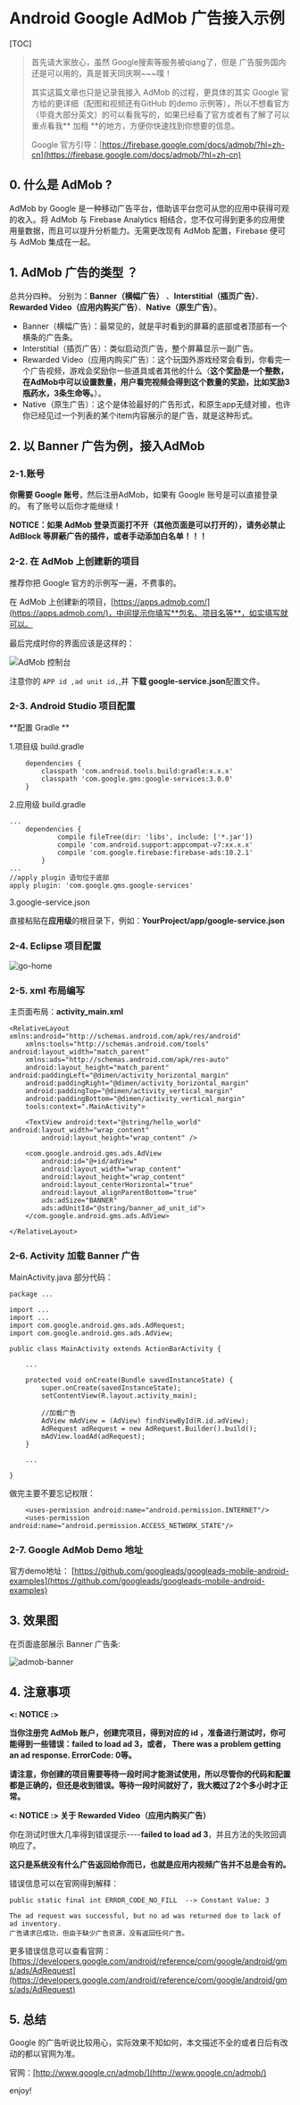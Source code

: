 # Android Google AdMob 广告接入示例

[TOC]

> 首先请大家放心，虽然 Google搜索等服务被qiang了，但是 广告服务国内还是可以用的，真是普天同庆啊~~~噗！
> 
> 其实这篇文章也只是记录我接入 AdMob 的过程，更具体的其实 Google 官方给的更详细（配图和视频还有GitHub 的demo 示例等），所以不想看官方（毕竟大部分英文）的可以看我写的，如果已经看了官方或者有了解了可以重点看我** 加粗 **的地方，方便你快速找到你想要的信息。
> 
> Google 官方引导：[https://firebase.google.com/docs/admob/?hl=zh-cn](https://firebase.google.com/docs/admob/?hl=zh-cn)

## 0. 什么是 AdMob ?

AdMob by Google 是一种移动广告平台，借助该平台您可从您的应用中获得可观的收入。将 AdMob 与 Firebase Analytics 相结合，您不仅可得到更多的应用使用量数据，而且可以提升分析能力。无需更改现有 AdMob 配置，Firebase 便可与 AdMob 集成在一起。

## 1. AdMob 广告的类型 ？

总共分四种。
分别为：**Banner（横幅广告）** 、**Interstitial（插页广告）**、**Rewarded Video（应用内购买广告）**、**Native（原生广告）**。

- Banner（横幅广告）：最常见的，就是平时看到的屏幕的底部或者顶部有一个横条的广告条。
- Interstitial（插页广告）：类似启动页广告，整个屏幕显示一副广告。
- Rewarded Video（应用内购买广告）：这个玩国外游戏经常会看到，你看完一个广告视频，游戏会奖励你一些道具或者其他的什么（**这个奖励是一个整数，在AdMob中可以设置数量，用户看完视频会得到这个数量的奖励，比如奖励3瓶药水，3条生命等。**）。
- Native（原生广告）：这个是体验最好的广告形式，和原生app无缝对接，也许你已经见过一个列表的某个item内容展示的是广告，就是这种形式。

## 2. 以 Banner 广告为例，接入AdMob

### 2-1.账号

**你需要 Google 账号**，然后注册AdMob，如果有 Google 账号是可以直接登录的。
有了账号以后你才能继续！

**NOTICE：如果 AdMob 登录页面打不开（其他页面是可以打开的），请务必禁止 AdBlock 等屏蔽广告的插件，或者手动添加白名单！！！**

### 2-2. 在 AdMob 上创建新的项目

推荐你把 Google 官方的示例写一遍，不费事的。

在 AdMob 上创建新的项目，[https://apps.admob.com/](https://apps.admob.com/)，中间提示你填写**包名、项目名等**，如实填写就可以。

最后完成时你的界面应该是这样的：

![AdMob 控制台](pic/adMob.png)

注意你的 `APP id ,ad unit id,`,并 **下载 google-service.json**配置文件。

### 2-3. Android Studio 项目配置

**配置 Gradle **

1.项目级 build.gradle

```
    dependencies {
        classpath 'com.android.tools.build:gradle:x.x.x'
        classpath 'com.google.gms:google-services:3.0.0'
    }
```

2.应用级 build.gradle

```
...
    dependencies {
            compile fileTree(dir: 'libs', include: ['*.jar'])
            compile 'com.android.support:appcompat-v7:xx.x.x'
            compile 'com.google.firebase:firebase-ads:10.2.1'
        }
...
//apply plugin 语句位于底部
apply plugin: 'com.google.gms.google-services'
```

3.google-service.json

直接粘贴在**应用级**的根目录下，例如：**YourProject/app/google-service.json**

### 2-4. Eclipse 项目配置

![go-home](pic/go-home.jpeg)

### 2-5. xml 布局编写

主页面布局：**activity_main.xml**

```
<RelativeLayout xmlns:android="http://schemas.android.com/apk/res/android"
    xmlns:tools="http://schemas.android.com/tools" android:layout_width="match_parent"
    xmlns:ads="http://schemas.android.com/apk/res-auto"
    android:layout_height="match_parent" android:paddingLeft="@dimen/activity_horizontal_margin"
    android:paddingRight="@dimen/activity_horizontal_margin"
    android:paddingTop="@dimen/activity_vertical_margin"
    android:paddingBottom="@dimen/activity_vertical_margin"
    tools:context=".MainActivity">

    <TextView android:text="@string/hello_world" android:layout_width="wrap_content"
        android:layout_height="wrap_content" />

    <com.google.android.gms.ads.AdView
        android:id="@+id/adView"
        android:layout_width="wrap_content"
        android:layout_height="wrap_content"
        android:layout_centerHorizontal="true"
        android:layout_alignParentBottom="true"
        ads:adSize="BANNER"
        ads:adUnitId="@string/banner_ad_unit_id">
    </com.google.android.gms.ads.AdView>

</RelativeLayout>
```

### 2-6. Activity 加载 Banner 广告

MainActivity.java 部分代码：
```
package ...

import ...
import ...
import com.google.android.gms.ads.AdRequest;
import com.google.android.gms.ads.AdView;

public class MainActivity extends ActionBarActivity {

    ...

    protected void onCreate(Bundle savedInstanceState) {
        super.onCreate(savedInstanceState);
        setContentView(R.layout.activity_main);

		//加载广告
        AdView mAdView = (AdView) findViewById(R.id.adView);
        AdRequest adRequest = new AdRequest.Builder().build();
        mAdView.loadAd(adRequest);
    }

    ...

}
```

做完主要不要忘记权限：

```
    <uses-permission android:name="android.permission.INTERNET"/>
    <uses-permission android:name="android.permission.ACCESS_NETWORK_STATE"/>
```


### 2-7. Google AdMob Demo 地址


官方demo地址： [https://github.com/googleads/googleads-mobile-android-examples](https://github.com/googleads/googleads-mobile-android-examples)

## 3. 效果图

在页面底部展示 Banner 广告条:

![admob-banner](pic/admob-banner.png)

## 4. 注意事项

**<: NOTICE :>**

**当你注册完 AdMob 账户，创建完项目，得到对应的 id ，准备进行测试时，你可能得到一些错误：failed to load ad 3，或者， There was a problem getting an ad response. ErrorCode: 0等。**

**请注意，你创建的项目需要等待一段时间才能测试使用，所以尽管你的代码和配置都是正确的，但还是收到错误。等待一段时间就好了，我大概过了2个多小时才正常。**

**<: NOTICE :> 关于 Rewarded Video（应用内购买广告）**

你在测试时很大几率得到错误提示----**failed to load ad 3**，并且方法的失败回调响应了。

**这只是系统没有什么广告返回给你而已，也就是应用内视频广告并不总是会有的。**

错误信息可以在官网得到解释：

```
public static final int ERROR_CODE_NO_FILL  --> Constant Value: 3

The ad request was successful, but no ad was returned due to lack of ad inventory.
广告请求已成功，但由于缺少广告资源，没有返回任何广告。
```

更多错误信息可以查看官网：[https://developers.google.com/android/reference/com/google/android/gms/ads/AdRequest](https://developers.google.com/android/reference/com/google/android/gms/ads/AdRequest)

## 5. 总结

Google 的广告听说比较用心，实际效果不知如何，本文描述不全的或者日后有改动的都以官网为准。

官网：[http://www.google.cn/admob/](http://www.google.cn/admob/)

enjoy!
